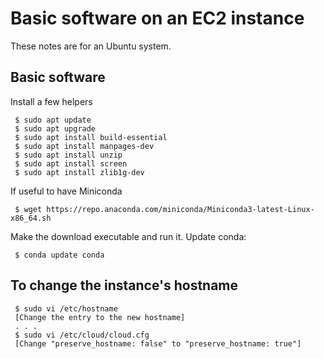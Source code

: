 # Basic software on an EC2 instance

These notes are for an Ubuntu system.

## Basic software

Install a few helpers

     $ sudo apt update
     $ sudo apt upgrade
     $ sudo apt install build-essential
     $ sudo apt install manpages-dev
     $ sudo apt install unzip
     $ sudo apt install screen
     $ sudo apt install zlib1g-dev

If useful to have Miniconda

     $ wget https://repo.anaconda.com/miniconda/Miniconda3-latest-Linux-x86_64.sh

Make the download executable and run it. Update conda:

     $ conda update conda

## To change the instance's hostname

     $ sudo vi /etc/hostname
     [Change the entry to the new hostname]
     . . .
     $ sudo vi /etc/cloud/cloud.cfg
     [Change "preserve_hostname: false" to "preserve_hostname: true"]
